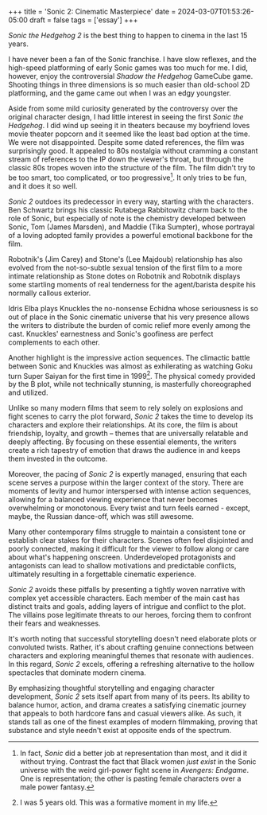 +++
title = 'Sonic 2: Cinematic Masterpiece'
date = 2024-03-07T01:53:26-05:00
draft = false
tags = ['essay']
+++

*Sonic the Hedgehog 2* is the best thing to happen to cinema in the last 15 years.

I have never been a fan of the Sonic franchise. I have slow reflexes, and the high-speed platforming of early Sonic games was too much for me. I did, however, enjoy the controversial *Shadow the Hedgehog* GameCube game. Shooting things in three dimensions is so much easier than old-school 2D platforming, and the game came out when I was an edgy youngster.

Aside from some mild curiosity generated by the controversy over the original character design, I had little interest in seeing the first *Sonic the Hedgehog*. I did wind up seeing it in theaters because my boyfriend loves movie theater popcorn and it seemed like the least bad option at the time. We were not disappointed. Despite some dated references, the film was surprisingly good. It appealed to 80s nostalgia without cramming a constant stream of references to the IP down the viewer's throat, but through the classic 80s tropes woven into the structure of the film. The film didn't try to be too smart, too complicated, or too progressive[^1]. It only tries to be fun, and it does it so well.

[^1]: In fact, *Sonic* did a better job at representation than most, and it did it without trying. Contrast the fact that Black women *just exist* in the Sonic universe with the weird girl-power fight scene in *Avengers: Endgame*. One is representation; the other is pasting female characters over a male power fantasy.

*Sonic 2* outdoes its predecessor in every way, starting with the characters. Ben Schwartz brings his classic Rutabega Rabbitowitz charm back to the role of Sonic, but especially of note is the chemistry developed between Sonic, Tom (James Marsden), and Maddie (Tika Sumpter), whose portrayal of a loving adopted family provides a powerful emotional backbone for the film.

Robotnik's (Jim Carey) and Stone's (Lee Majdoub) relationship has also evolved from the not-so-subtle sexual tension of the first film to a more intimate relationship as Stone dotes on Robotnik and Robotnik displays some startling moments of real tenderness for the agent/barista despite his normally callous exterior.

Idris Elba plays Knuckles the no-nonsense Echidna whose seriousness is so out of place in the Sonic cinematic universe that his very presence allows the writers to distribute the burden of comic relief more evenly among the cast. Knuckles' earnestness and Sonic's goofiness are perfect complements to each other.

Another highlight is the impressive action sequences. The climactic battle between Sonic and Knuckles was almost as exhilerating as watching Goku turn Super Saiyan for the first time in 1999[^2]. The physical comedy provided by the B plot, while not technically stunning, is masterfully choreographed and utilized.

[^2]: I was 5 years old. This was a formative moment in my life.

Unlike so many modern films that seem to rely solely on explosions and fight scenes to carry the plot forward, *Sonic 2* takes the time to develop its characters and explore their relationships. At its core, the film is about friendship, loyalty, and growth – themes that are universally relatable and deeply affecting. By focusing on these essential elements, the writers create a rich tapestry of emotion that draws the audience in and keeps them invested in the outcome.

Moreover, the pacing of *Sonic 2* is expertly managed, ensuring that each scene serves a purpose within the larger context of the story. There are moments of levity and humor interspersed with intense action sequences, allowing for a balanced viewing experience that never becomes overwhelming or monotonous. Every twist and turn feels earned - except, maybe, the Russian dance-off, which was still awesome.

Many other contemporary films struggle to maintain a consistent tone or establish clear stakes for their characters. Scenes often feel disjointed and poorly connected, making it difficult for the viewer to follow along or care about what's happening onscreen. Underdeveloped protagonists and antagonists can lead to shallow motivations and predictable conflicts, ultimately resulting in a forgettable cinematic experience.

*Sonic 2* avoids these pitfalls by presenting a tightly woven narrative with complex yet accessible characters. Each member of the main cast has distinct traits and goals, adding layers of intrigue and conflict to the plot. The villains pose legitimate threats to our heroes, forcing them to confront their fears and weaknesses.

It's worth noting that successful storytelling doesn't need elaborate plots or convoluted twists. Rather, it's about crafting genuine connections between characters and exploring meaningful themes that resonate with audiences. In this regard, *Sonic 2* excels, offering a refreshing alternative to the hollow spectacles that dominate modern cinema.

By emphasizing thoughtful storytelling and engaging character development, *Sonic 2* sets itself apart from many of its peers. Its ability to balance humor, action, and drama creates a satisfying cinematic journey that appeals to both hardcore fans and casual viewers alike. As such, it stands tall as one of the finest examples of modern filmmaking, proving that substance and style needn't exist at opposite ends of the spectrum.
